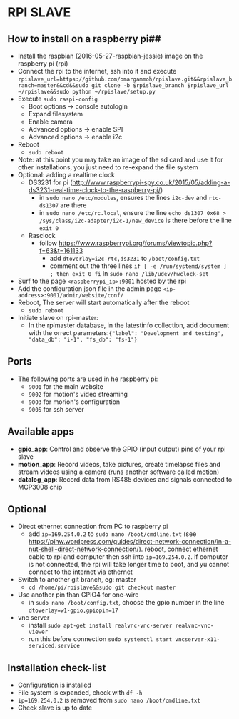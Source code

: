 # RPI SLAVE

## How to install on a raspberry pi##
* Install the raspbian (2016-05-27-raspbian-jessie) image on the raspberry pi (rpi)
* Connect the rpi to the internet, ssh into it and execute `rpislave_url=https://github.com/omargammoh/rpislave.git&&rpislave_branch=master&&cd&&sudo git clone -b $rpislave_branch $rpislave_url ~/rpislave&&sudo python ~/rpislave/setup.py`
* Execute `sudo raspi-config`
  * Boot options -> console autologin 
  * Expand filesystem
  * Enable camera
  * Advanced options -> enable SPI
  * Advanced options -> enable i2c
* Reboot
  * `sudo reboot`
* Note: at this point you may take an image of the sd card and use it for other installations, you just need to re-expand the file system 
* Optional: adding a realtime clock
  * DS3231 for pi (http://www.raspberrypi-spy.co.uk/2015/05/adding-a-ds3231-real-time-clock-to-the-raspberry-pi/)
    *  in `sudo nano /etc/modules`, ensures the lines `i2c-dev` and `rtc-ds1307` are there
    *  in `sudo nano /etc/rc.local`, ensure the line `echo ds1307 0x68 > /sys/class/i2c-adapter/i2c-1/new_device` is there before the line `exit 0`
  * Rasclock
    * follow https://www.raspberrypi.org/forums/viewtopic.php?f=63&t=161133  
      * add `dtoverlay=i2c-rtc,ds3231` to `/boot/config.txt`
      * comment out the three lines `if [ -e /run/systemd/system ] ; then exit 0 fi` in `sudo nano /lib/udev/hwclock-set`
* Surf to the page `<raspberrypi_ip>:9001` hosted by the rpi
* Add the configuration json file in the admin page `<ip-address>:9001/admin/website/conf/`
* Reboot, The server will start automatically after the reboot
  * `sudo reboot`
* Initiate slave on rpi-master:
  * In the rpimaster database, in the latestinfo collection, add document with the orrect parameters:`{"label": "Development and testing", "data_db": "i-1", "fs_db": "fs-1"}`

## Ports ##
* The following ports are used in he raspberry pi:
  * `9001` for the main website
  * `9002` for motion's video streaming
  * `9003` for morion's configuration
  * `9005` for ssh server

## Available apps ##
  * <b>gpio_app</b>: Control and observe the GPIO (input output) pins of your rpi slave
  * <b>motion_app</b>: Record videos, take pictures, create timelapse files and stream videos using a camera (runs another software called [motion](http://www.lavrsen.dk/foswiki/bin/view/Motion/WebHome))
  * <b>datalog_app</b>: Record data from RS485 devices and signals connected to MCP3008 chip 

## Optional ##
* Direct ethernet connection from PC to raspberry pi
  * add `ip=169.254.0.2` to `sudo nano /boot/cmdline.txt` (see https://pihw.wordpress.com/guides/direct-network-connection/in-a-nut-shell-direct-network-connection/). reboot, connect ethernet cable to rpi and computer then ssh into `ip=169.254.0.2`. if computer is not connected, the rpi will take longer time to boot, and yu cannot connect to the internet via ethernet
* Switch to another git branch, eg: master
  * `cd /home/pi/rpislave&&sudo git checkout master`
* Use another pin than GPIO4 for one-wire
  * in `sudo nano /boot/config.txt`, choose the gpio number in the line `dtoverlay=w1-gpio,gpiopin=17`
* vnc server
  * install `sudo apt-get install realvnc-vnc-server realvnc-vnc-viewer`
  * run this before connection `sudo systemctl start vncserver-x11-serviced.service`

## Installation check-list ##
* Configuration is installed
* File system is expanded, check with `df -h`
* `ip=169.254.0.2` is removed from `sudo nano /boot/cmdline.txt`
* Check slave is up to date

